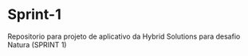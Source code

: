 # Sprint-1
Repositorio para projeto de aplicativo da Hybrid Solutions para desafio Natura (SPRINT 1)
